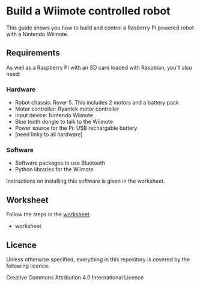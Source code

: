 # Build a Wiimote controlled robot

This guide shows you how to build and control a Rasberry Pi powered robot with a Nintendo Wiimote. 

## Requirements
As well as a Raspberry Pi with an SD card loaded with Raspbian, you'll also need:

### Hardware
- Robot chassis: Rover 5. This includes 2 motors and a battery pack
- Motor controller: Ryantek motor controller
- Input device: Nintendo Wiimote
- Blue tooth dongle to talk to the Wiimote 
- Power source for the Pi: USB rechargable battery
- [need linky to all hardware]

### Software
- Software packages to use Bluetooth
- Python libraries for the Wiimote

Instructions on installing this software is given in the worksheet.

## Worksheet
Follow the steps in the [worksheet](worksheet.md).

- worksheet

## Licence
Unless otherwise specified, everything in this repository is covered by the following licence:

Creative Commons Attribution 4.0 International Licence


